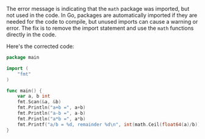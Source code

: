 
The error message is indicating that the `math` package was imported, but not used in the code. In Go, packages are automatically imported if they are needed for the code to compile, but unused imports can cause a warning or error. The fix is to remove the import statement and use the `math` functions directly in the code.

Here's the corrected code:
```go
package main

import (
	"fmt"
)

func main() {
	var a, b int
	fmt.Scan(&a, &b)
	fmt.Println("a+b =", a+b)
	fmt.Println("a-b =", a-b)
	fmt.Println("a*b =", a*b)
	fmt.Printf("a/b = %d, remainder %d\n", int(math.Ceil(float64(a)/b)), a%b)
}
```
